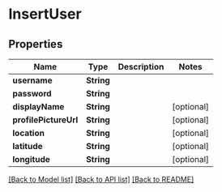 # InsertUser

## Properties
Name | Type | Description | Notes
------------ | ------------- | ------------- | -------------
**username** | **String** |  | 
**password** | **String** |  | 
**displayName** | **String** |  | [optional] 
**profilePictureUrl** | **String** |  | [optional] 
**location** | **String** |  | [optional] 
**latitude** | **String** |  | [optional] 
**longitude** | **String** |  | [optional] 

[[Back to Model list]](../README.md#documentation-for-models) [[Back to API list]](../README.md#documentation-for-api-endpoints) [[Back to README]](../README.md)


